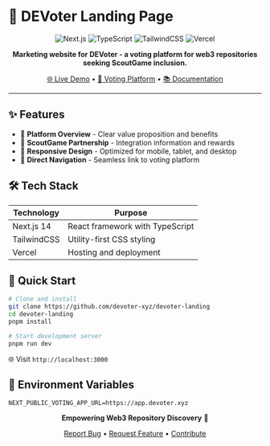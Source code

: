 # 🚀 DEVoter Landing Page

<div align="center">

![Next.js](https://img.shields.io/badge/Next.js-14-black?style=for-the-badge&logo=next.js)
![TypeScript](https://img.shields.io/badge/TypeScript-blue?style=for-the-badge&logo=typescript)
![TailwindCSS](https://img.shields.io/badge/Tailwind-38B2AC?style=for-the-badge&logo=tailwind-css)
![Vercel](https://img.shields.io/badge/Vercel-000000?style=for-the-badge&logo=vercel)

**Marketing website for DEVoter - a voting platform for web3 repositories seeking ScoutGame inclusion.**

[🌐 Live Demo](https://devoter.xyz) • [📱 Voting Platform](https://app.devoter.xyz) • [📚 Documentation](https://docs.devoter.xyz)

</div>

---

## ✨ Features

- 🎯 **Platform Overview** - Clear value proposition and benefits
- 🤝 **ScoutGame Partnership** - Integration information and rewards
- 📱 **Responsive Design** - Optimized for mobile, tablet, and desktop
- 🔗 **Direct Navigation** - Seamless link to voting platform

## 🛠️ Tech Stack

| Technology | Purpose |
|------------|---------|
| Next.js 14 | React framework with TypeScript |
| TailwindCSS | Utility-first CSS styling |
| Vercel | Hosting and deployment |

## 🚀 Quick Start

```bash
# Clone and install
git clone https://github.com/devoter-xyz/devoter-landing
cd devoter-landing
pnpm install

# Start development server
pnpm run dev
```

🌐 Visit `http://localhost:3000`

## 🔧 Environment Variables

```.env.local
NEXT_PUBLIC_VOTING_APP_URL=https://app.devoter.xyz
```


<div align="center">

**Empowering Web3 Repository Discovery** 🚀

[Report Bug](https://github.com/devoter-xyz/devoter-landing/issues) • [Request Feature](https://github.com/devoter-xyz/devoter-landing/issues) • [Contribute](https://github.com/devoter-xyz/devoter-landing/pulls)

</div>
